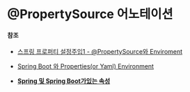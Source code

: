 # @PropertySource 어노테이션



#### 참조

- [스프링 프로퍼티 설정주입1 - @PropertySource와 Enviroment](https://ryudung.tistory.com/23)
- [Spring Boot 와 Properties(or Yaml) Environment](https://kingbbode.tistory.com/39)

- **[Spring 및 Spring Boot가있는 속성](https://www.baeldung.com/properties-with-spring)**

